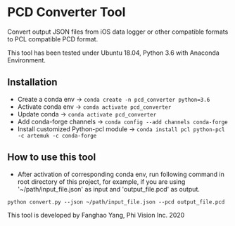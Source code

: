 # PCD Converter Tool
Convert output JSON files from iOS data logger or other compatible formats to PCL compatible PCD format.

This tool has been tested under Ubuntu 18.04, Python 3.6 with Anaconda Environment.

## Installation
* Create a conda env -> `conda create -n pcd_converter python=3.6`
* Activate conda env -> `conda activate pcd_converter`
* Update conda -> `conda activate pcd_converter`
* Add conda-forge channels -> `conda config --add channels conda-forge`
* Install customized Python-pcl module -> `conda install pcl python-pcl -c artemuk -c conda-forge`

## How to use this tool
* After activation of corresponding conda env, run following command in root directory of this project, for example,
if you are using '~/path/input_file.json' as input and 'output_file.pcd' as output.
```shell script
python convert.py --json ~/path/input_file.json --pcd output_file.pcd
```

This tool is developed by Fanghao Yang, Phi Vision Inc. 2020